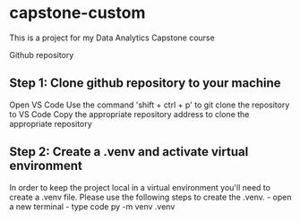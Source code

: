 # capstone-custom
This is a project for my Data Analytics Capstone course

Github repository 


## Step 1: Clone github repository to your machine
Open VS Code
Use the command 'shift + ctrl + p' to git clone the repository to VS Code
Copy the appropriate repository address to clone the appropriate repository

## Step 2: Create a .venv and activate virtual environment
In order to keep the project local in a virtual environment you'll need to create a .venv file. Please use the following steps to create the .venv. 
    - open a new terminal
    - type code py -m venv .venv
